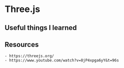 # Three.js

## Useful things I learned

## Resources

    - https://threejs.org/
    - https://www.youtube.com/watch?v=8jP4xpga6yY&t=96s
